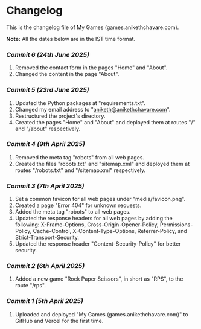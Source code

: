# Changelog

This is the changelog file of My Games (games.anikethchavare.com).

**Note:** All the dates below are in the IST time format.

### <i>Commit 6 (24th June 2025)</i>

1. Removed the contact form in the pages "Home" and "About".
2. Changed the content in the page "About".

### <i>Commit 5 (23rd June 2025)</i>

1. Updated the Python packages at "requirements.txt".
2. Changed my email address to "aniketh@anikethchavare.com".
3. Restructured the project's directory.
4. Created the pages "Home" and "About" and deployed them at routes "/" and "/about" respectively.

### <i>Commit 4 (9th April 2025)</i>

1. Removed the meta tag "robots" from all web pages.
2. Created the files "robots.txt" and "sitemap.xml" and deployed them at routes "/robots.txt" and "/sitemap.xml" respectively.

### <i>Commit 3 (7th April 2025)</i>

1. Set a common favicon for all web pages under "media/favicon.png".
2. Created a page "Error 404" for unknown requests.
3. Added the meta tag "robots" to all web pages.
4. Updated the response headers for all web pages by adding the following: X-Frame-Options, Cross-Origin-Opener-Policy, Permissions-Policy, Cache-Control, X-Content-Type-Options, Referrer-Policy, and Strict-Transport-Security.
5. Updated the response header "Content-Security-Policy" for better security.

### <i>Commit 2 (6th April 2025)</i>

1. Added a new game "Rock Paper Scissors", in short as "RPS", to the route "/rps".

### <i>Commit 1 (5th April 2025)</i>

1. Uploaded and deployed "My Games (games.anikethchavare.com)" to GitHub and Vercel for the first time.